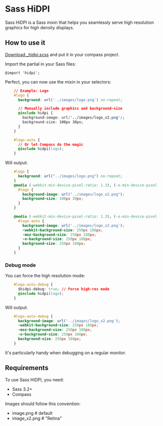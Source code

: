 # Sass HiDPI

Sass HiDPI is a Sass mixin that helps you seamlessly serve high resolution 
graphics for high density displays.

## How to use it

[Download _hidpi.scss](https://raw.github.com/Kaelig/sass-hidpi/master/_hidpi.scss)
and put it in your compass project.

Import the partial in your Sass files:

    @import 'hidpi';

Perfect, you can now use the mixin in your selectors:

```css
    // Example: Logo
    #logo {
      background: url('../images/logo.png') no-repeat;

      // Manually include graphics and background-size
      @include hidpi {
        background-image: url('../images/logo_x2.png');
        background-size: 100px 30px;
      }
    }

    #logo-auto {
      // Or let Compass do the magic
      @include hidpi(logo);
    }
```

Will output:

```css
    #logo {
      background: url("../images/logo.png") no-repeat;
    }
    @media (-webkit-min-device-pixel-ratio: 1.3), (-o-min-device-pixel-ratio: 2.6 / 2), (min--moz-device-pixel-ratio: 1.3), (min-device-pixel-ratio: 1.3) {
      #logo {
        background-image: url("../images/logo_x2.png");
        background-size: 100px 30px;
      }
    }

    @media (-webkit-min-device-pixel-ratio: 1.3), (-o-min-device-pixel-ratio: 2.6 / 2), (min--moz-device-pixel-ratio: 1.3), (min-device-pixel-ratio: 1.3) {
      #logo-auto {
        background-image: url('../images/logo_x2.png');
        -webkit-background-size: 250px 188px;
        -moz-background-size: 250px 188px;
        -o-background-size: 250px 188px;
        background-size: 250px 188px;
      }
    }
```

### Debug mode

You can force the high resolution mode:

```css
    #logo-auto-debug {
      $hidpi-debug: true; // Force high-res mode
      @include hidpi(logo);
    }
```

Will output:

```css
    #logo-auto-debug {
      background-image: url('../images/logo_x2.png');
      -webkit-background-size: 250px 188px;
      -moz-background-size: 250px 188px;
      -o-background-size: 250px 188px;
      background-size: 250px 188px;
    }
```

It's particularly handy when debugging on a regular monitor.

## Requirements

To use Sass HiDPI, you need:

- Sass 3.2+
- Compass

Images should follow this convention:

- image.png # default
- image_x2.png # "Retina"